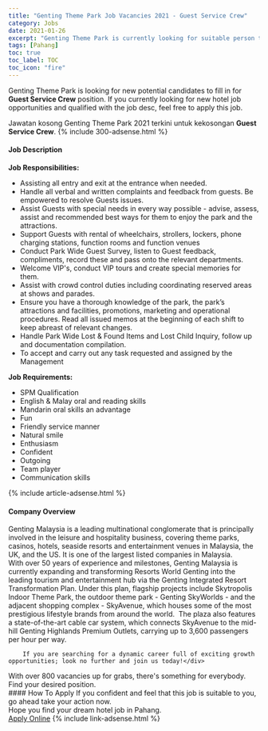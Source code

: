 ```yaml
---
title: "Genting Theme Park Job Vacancies 2021 - Guest Service Crew" 
category: Jobs 
date: 2021-01-26 
excerpt: "Genting Theme Park is currently looking for suitable person to fill in the Guest Service Crew which positioned at Pahang" 
tags: [Pahang] 
toc: true 
toc_label: TOC 
toc_icon: "fire" 
--- 
```


<p>Genting Theme Park is looking for new potential candidates to fill in for <b>Guest Service Crew</b> position. If you currently looking for new hotel job opportunities and qualified with the job desc, feel free to apply this job.
</p>Jawatan kosong Genting Theme Park 2021 terkini untuk kekosongan <b>Guest Service Crew</b>. 
{% include 300-adsense.html %} 
<div><div><h4>Job Description</h4></div><div><div><span><div><div><strong>Job Responsibilities:</strong></div><ul><li>Assisting all entry and exit at the entrance when needed.</li><li>Handle all verbal and written complaints and feedback from guests. Be empowered to resolve Guests issues.</li><li>Assist Guests with special needs in every way possible - advise, assess, assist and recommended best ways for them to enjoy the park and the attractions.</li><li>Support Guests with rental of wheelchairs, strollers, lockers, phone charging stations, function rooms and function venues</li><li>Conduct Park Wide Guest Survey, listen to Guest feedback, compliments, record these and pass onto the relevant departments.</li><li>Welcome VIP's, conduct VIP tours and create special memories for them.</li><li>Assist with crowd control duties including coordinating reserved areas at shows and parades.</li><li>Ensure you have a thorough knowledge of the park, the park&#8217;s attractions and facilities, promotions, marketing and operational procedures. Read all issued memos at the beginning of each shift to keep abreast of relevant changes.</li><li>Handle Park Wide Lost &amp; Found Items and Lost Child Inquiry, follow up and documentation compilation.</li><li>To accept and carry out any task requested and assigned by the Management</li></ul><div><strong>Job Requirements:</strong></div><ul><li>SPM Qualification</li><li>English &amp; Malay oral and reading skills</li><li>Mandarin oral skills an advantage</li><li>Fun</li><li>Friendly service manner</li><li>Natural smile</li><li>Enthusiasm</li><li>Confident</li><li>Outgoing</li><li>Team player</li><li>Communication skills</li></ul></div></span></div></div></div> 
{% include article-adsense.html %} 
<div><div><h4>Company Overview</h4></div><div><div><span><div><div>
<div>
<div>
			Genting Malaysia is a leading multinational conglomerate that is principally involved in the leisure and hospitality business, covering theme parks, casinos, hotels, seaside resorts and entertainment venues in Malaysia, the UK, and the US. It is one of the largest listed companies in Malaysia.</div>
<div>
			With over 50 years of experience and milestones, Genting Malaysia is currently expanding and transforming Resorts World Genting into the leading tourism and entertainment hub via the Genting Integrated Resort Transformation Plan. Under this plan, flagship projects include Skytropolis Indoor Theme Park, the outdoor theme park - Genting SkyWorlds - and the adjacent shopping complex - SkyAvenue, which houses some of the most prestigious lifestyle brands from around the world.&#160; The plaza also features a state-of-the-art cable car system, which connects SkyAvenue to the mid-hill Genting Highlands Premium Outlets, carrying up to 3,600 passengers per hour per way.</div>
		
		If you are searching for a dynamic career full of exciting growth opportunities; look no further and join us today!</div>
<div>
		With over 800 vacancies up for grabs, there's something for everybody. Find your desired position.</div>
</div></div></span></div></div></div> 
#### How To Apply 
If you confident and feel that this job is suitable to you, go ahead take your action now. <br/> 
Hope you find your dream hotel job in Pahang. <br/> 
<a href="https://www.jobstreet.com.my/en/job/guest-service-crew-4470950?jobId=jobstreet-my-job-4470950&sectionRank=2&token=0~ad00ebad-0a1c-4896-bdb9-be7338c9f554&fr=SRP%20View%20In%20New%20Ta" class="btn btn--info" target="_blank" rel="nofollow noopenner">Apply Online</a> 
{% include link-adsense.html %} 